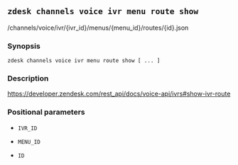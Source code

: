 ## `zdesk channels voice ivr menu route show`

/channels/voice/ivr/{ivr_id}/menus/{menu_id}/routes/{id}.json

### Synopsis

    zdesk channels voice ivr menu route show [ ... ]

### Description

https://developer.zendesk.com/rest_api/docs/voice-api/ivrs#show-ivr-route

### Positional parameters

* `IVR_ID`

* `MENU_ID`

* `ID`

